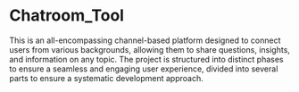 # Chatroom_Tool
This is an all-encompassing channel-based platform designed to connect users from various backgrounds, allowing them to share questions, insights, and information on any topic. The project is structured into distinct phases to ensure a seamless and engaging user experience, divided into several parts to ensure a systematic development approach.
